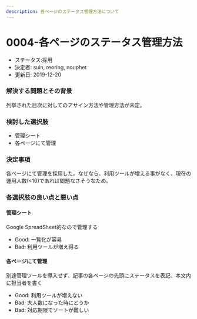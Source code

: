 ```yaml
---
description: 各ページのステータス管理方法について
---
```


# 0004-各ページのステータス管理方法

* ステータス:採用
* 決定者: suin, reoring, nouphet
* 更新日: 2019-12-20

### 解決する問題とその背景

列挙された目次に対してのアサイン方法や管理方法が未定。

### 検討した選択肢

* 管理シート
* 各ページにて管理

### 決定事項

各ページにて管理を採用した。なぜなら、利用ツールが増える事がなく、現在の運用人数\(&lt;10\)であれば問題なさそうなため。

### 各選択肢の良い点と悪い点

#### 管理シート

Google SpreadSheet的なので管理する

* Good: 一覧化が容易
* Bad: 利用ツールが増え得る

#### 各ページにて管理

別途管理ツールを導入せず、記事の各ページの先頭にステータスを表記、本文内に担当者を書く

* Good: 利用ツールが増えない
* Bad: 大人数になった時にどうか
* Bad: 対応期限でソートが難しい

